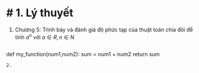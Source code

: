 # # 1. Lý thuyết
1. Chương 5: Trình bày và đánh giá độ phức tạp của thuật toán chia đôi để tính $a^n$ với $a\in R, n \in N$
    ```python
def my_function(num1,num2):
  sum = num1 + num2
  return sum
```
2. 
